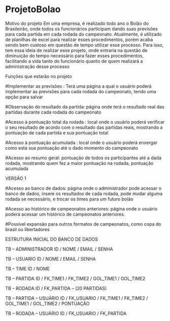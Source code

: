 # ProjetoBolao

Motivo do projeto
Em uma empresa, é realizado todo ano o Bolão do Brasileirão, onde todos os funcionários participam dando suas previsões para cada partida em cada rodada do campeonato. Atualmente, é utilizado de planilhas de excel para realizar esses procedimentos, porém acaba sendo bem custoso em questão de tempo utilizar esse processo. Para isso, tem essa ideia de realizar esse projeto, onde entraria na questão de diminuição do tempo necessário para fazer esses procedimentos, facilitando a vida tanto do funcionário quanto de quem realizará a administração desse processo 

Funções que estarão no projeto

#Implementar as previsões : Terá uma página a qual o usuário poderá implementar as previsões para cada rodada do campeonato, tendo uma opção para salvar 

#Observação do resultado da partida: página onde terá o resultado real das partidas durante cada rodada do campeonato

#Acesso à pontuação total da rodada : local onde o usuário poderá verificar o seu resultado de acordo com o resultado das partidas reais, mostrando a pontuação de cada partida e sua pontuação total

#Acesso à pontuação acumulada : local onde o usuário poderá enxergar como está sua pontuação até o dado momento do campeonato

#Acesso ao resumo geral: pontuação de todos os participantes até a dada rodada, mostrando quem fez a maior pontuação na rodada,  pontuação acumulada

VERSÃO 1

#Acesso ao banco de dados: página onde o administrador pode acessar o banco de dados, insere os resultados de cada rodada, pode mudar alguma rodada se necessário, e trocar os times para um futuro bolão

#Acesso ao histórico de campeonatos anteriores: página onde o usuário poderá acessar um histórico de campeonatos anteriores.

#Possível expansão para outros formatos de campeonatos, como copa do brasil ou libertadores

ESTRUTURA INICIAL DO BANCO DE DADOS

TB – ADMINISTRADOR
ID / NOME / EMAIL  / SENHA 

TB – USUARIO
ID / NOME / EMAIL / SENHA 

TB – TIME
ID / NOME

TB – PARTIDA
ID / FK_TIME1 / FK_TIME2 / GOL_TIME1 / GOL_TIME2 

TB – RODADA
ID / FK_PARTIDA – (20 PARTIDAS)

TB – PARTIDA – USUÁRIO
ID / FK_USUARIO / FK_TIME1 / FK_TIME2 / GOL_TIME1 / GOL_TIME2 / PONTUAÇÃO

TB – RODADA – USUÁRIO
ID / FK_USUARIO / FK_PARTIDA

 

